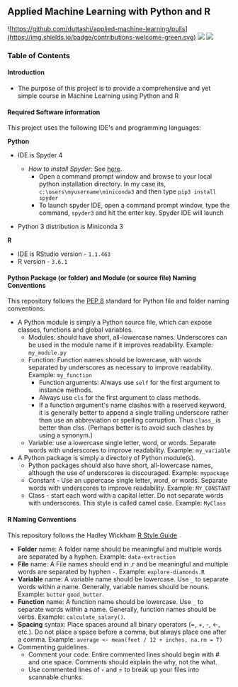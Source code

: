 
## Applied Machine Learning with Python and R


![https://github.com/duttashi/applied-machine-learning/pulls](https://img.shields.io/badge/contributions-welcome-green.svg)
![](https://img.shields.io/badge/Open%20Source-always-brightgreen.svg)
![](https://img.shields.io/badge/Made%20with%20Python%20%26%20R-dual%20support-blue.svg)



### Table of Contents

#### Introduction

- The purpose of this project is to provide a comprehensive and yet simple course in Machine Learning using Python and R


#### Required Software information

This project uses the following IDE's and programming languages:

**Python**

- IDE is Spyder 4
	- *How to install Spyder*: See [here](https://docs.spyder-ide.org/installation.html). 
		- Open a command prompt window and browse to your local python installation directory. In my case its, `c:\users\myusername\miniconda3` and then type `pip3 install spyder`
		- To launch spyder IDE, open a command prompt window, type the command, `spyder3` and hit the enter key. Spyder IDE will launch
		
- Python 3 distribution is Miniconda 3

**R**

- IDE is RStudio version - `1.1.463` 
- R version - `3.6.1` 

#### Python Package (or folder) and Module (or source file) Naming Conventions

This repository follows the [PEP 8](https://www.python.org/dev/peps/pep-0008/) standard for Python file and folder naming conventions.

- A Python module is simply a Python source file, which can expose classes, functions and global variables.
	- Modules: should have short, all-lowercase names. Underscores can be used in the module name if it improves readability. Example: `my_module.py`
	- Function: Function names should be lowercase, with words separated by underscores as necessary to improve readability. Example: `my_function`
		- Function arguments: Always use `self` for the first argument to instance methods.
		- Always use `cls` for the first argument to class methods.
		- If a function argument's name clashes with a reserved keyword, it is generally better to append a single trailing underscore rather than use an abbreviation or spelling corruption. Thus `class_` is better than clss. (Perhaps better is to avoid such clashes by using a synonym.)
	- Variable: use a lowercase single letter, word, or words. Separate words with underscores to improve readability. Example: `my_variable`
- A Python package is simply a directory of Python module(s).
	- Python packages should also have short, all-lowercase names, although the use of underscores is discouraged. Example: `mypackage`
	- Constant - Use an uppercase single letter, word, or words. Separate words with underscores to improve readability. Example: `MY_CONSTANT`
	- Class - start each word with a capital letter. Do not separate words with underscores. This style is called camel case. Example: `MyClass`

#### R Naming Conventions

This repository follows the Hadley Wickham [R Style Guide](http://stat405.had.co.nz/r-style.html)

- **Folder** name: A folder name should be meaningful and multiple words are separated by a hyphen. Example: `data-extraction`  
- **File** name: A File names should end in .r and be meaningful and multiple words are separated by hyphen `-`. Example: `explore-diamonds.R`
- **Variable** name: A variable name should be lowercase. Use `_` to separate words within a name. Generally, variable names should be nouns. Example: `butter` `good_butter`.
- **Function** name: A function name should be lowercase. Use `_` to separate words within a name. Generally, function names should be verbs. Example: `calculate_salary()`.
- **Spacing** syntax: Place spaces around all binary operators (=, +, -, <-, etc.). Do not place a space before a comma, but always place one after a comma. Example: `average <- mean(feet / 12 + inches, na.rm = T)`
- Commenting guidelines
	- Comment your code. Entire commented lines should begin with # and one space. Comments should explain the why, not the what.
	- Use commented lines of - and = to break up your files into scannable chunks.
